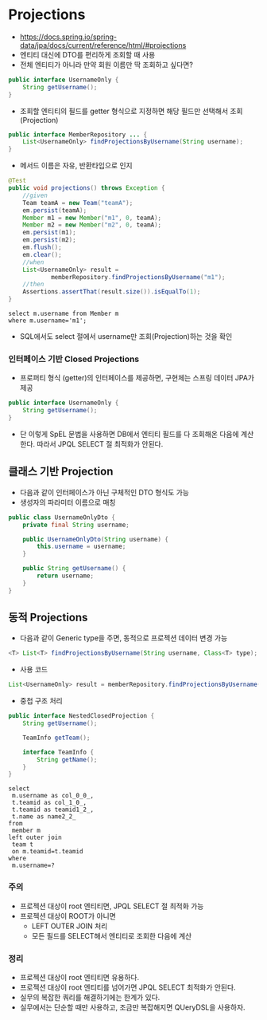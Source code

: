 # Projections
- https://docs.spring.io/spring-data/jpa/docs/current/reference/html/#projections
- 엔티티 대신에 DTO를 편리하게 조회할 때 사용
- 전체 엔티티가 아니라 만약 회원 이름만 딱 조회하고 싶다면?
```java
public interface UsernameOnly {
    String getUsername();
}
```
- 조회할 엔티티의 필드를 getter 형식으로 지정하면 해당 필드만 선택해서 조회 (Projection)
```java
public interface MemberRepository ... {
    List<UsernameOnly> findProjectionsByUsername(String username);
}
```
- 메서드 이름은 자유, 반환타입으로 인지
```java
@Test
public void projections() throws Exception {
    //given
    Team teamA = new Team("teamA");
    em.persist(teamA);
    Member m1 = new Member("m1", 0, teamA);
    Member m2 = new Member("m2", 0, teamA);
    em.persist(m1);
    em.persist(m2);
    em.flush();
    em.clear();
    //when
    List<UsernameOnly> result =
            memberRepository.findProjectionsByUsername("m1");
    //then
    Assertions.assertThat(result.size()).isEqualTo(1);
}
```
```jpaql
select m.username from Member m
where m.username='m1';
```
- SQL에서도 select 절에서 username만 조회(Projection)하는 것을 확인

### 인터페이스 기반 Closed Projections
- 프로퍼티 형식 (getter)의 인터페이스를 제공하면, 구현체는 스프링 데이터 JPA가 제공
```java
public interface UsernameOnly {
    String getUsername();
}
```
- 단 이렇게 SpEL 문법을 사용하면 DB에서 엔티티 필드를 다 조회해온 다음에 계산한다. 따라서 JPQL
SELECT 절 최적화가 안된다.

## 클래스 기반 Projection
- 다음과 같이 인터페이스가 아닌 구체적인 DTO 형식도 가능
- 생성자의 파라미터 이름으로 매칭
```java
public class UsernameOnlyDto {
    private final String username;

    public UsernameOnlyDto(String username) {
        this.username = username;
    }

    public String getUsername() {
        return username;
    }
}
```
## 동적 Projections
- 다음과 같이 Generic type을 주면, 동적으로 프로젝션 데이터 변경 가능
```java
<T> List<T> findProjectionsByUsername(String username, Class<T> type);
```
- 사용 코드
```java
List<UsernameOnly> result = memberRepository.findProjectionsByUsername("m1", UsernameOnly.class);
```
- 중첩 구조 처리
```java
public interface NestedClosedProjection {
    String getUsername();

    TeamInfo getTeam();

    interface TeamInfo {
        String getName();
    }
}
```
```jpaql
select
 m.username as col_0_0_,
 t.teamid as col_1_0_,
 t.teamid as teamid1_2_,
 t.name as name2_2_
from
 member m
left outer join
 team t
 on m.teamid=t.teamid
where
 m.username=?
```

### 주의
- 프로젝션 대상이 root 엔티티면, JPQL SELECT 절 최적화 가능
- 프로젝션 대상이 ROOT가 아니면 
    - LEFT OUTER JOIN 처리
    - 모든 필드를 SELECT해서 엔티티로 조회한 다음에 계산

### 정리
- 프로젝션 대상이 root 엔티티면 유용하다.
- 프로젝션 대상이 root 엔티티를 넘어가면 JPQL SELECT 최적화가 안된다.
- 실무의 복잡한 쿼리를 해결하기에는 한계가 있다.
- 실무에서는 단순할 때만 사용하고, 조금만 복잡해지면 QUeryDSL을 사용하자.
